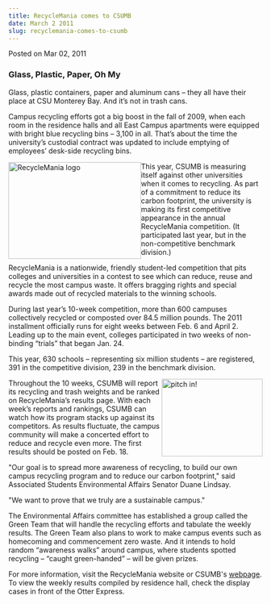 ```yaml
---
title: RecycleMania comes to CSUMB
date: March 2 2011
slug: recyclemania-comes-to-csumb
---
```





<span class="date">Posted on Mar 02, 2011    </span>
<h3>Glass, Plastic, Paper, Oh My</h3>
<p>Glass, plastic containers, paper and aluminum cans &#x2013; they all
have their place at CSU Monterey Bay. And it&#x2019;s not in trash
cans.</p>
<p>Campus recycling efforts got a big boost in the fall of 2009,
when each room in the residence halls and all East Campus
apartments were equipped with bright blue recycling bins &#x2013; 3,100 in
all. That&#x2019;s about the time the university&#x2019;s custodial contract was
updated to include emptying of employees&#x2019; desk-side recycling
bins.</p>
<p><img alt="RecycleMania logo" src="http://news.csumb.edu/sites/default/files/65/attachments/news/images/recyclemania.jpg" style="float:left; width:263px; height:192px">This year, CSUMB is
measuring itself against other universities when it comes to
recycling. As part of a commitment to reduce its carbon footprint,
the university is making its first competitive appearance in the
annual RecycleMania competition. (It participated last year, but in
the non-competitive benchmark division.)</img></p>
<p>RecycleMania is a nationwide, friendly student-led competition
that pits colleges and universities in a contest to see which can
reduce, reuse and recycle the most campus waste. It offers bragging
rights and special awards made out of recycled materials to the
winning schools.</p>
<p>During last year&#x2019;s 10-week competition, more than 600 campuses
collectively recycled or composted over 84.5 million pounds. The
2011 installment officially runs for eight weeks between Feb. 6 and
April 2. Leading up to the main event, colleges participated in two
weeks of non-binding &#x201C;trials&#x201D; that began Jan. 24.</p>
<p>This year, 630 schools &#x2013; representing six million students &#x2013; are
registered, 391 in the competitive division, 239 in the benchmark
division.</p>
<p><img alt="pitch in!" src="http://news.csumb.edu/sites/default/files/65/attachments/news/images/recyclemania-1.jpg" style="float:right; width:200px; height:154px">Throughout the 10
weeks, CSUMB will report its recycling and trash weights and be
ranked on RecycleMania&#x2019;s results page. With each week&#x2019;s reports and
rankings, CSUMB can watch how its program stacks up against its
competitors. As results fluctuate, the campus community will make a
concerted effort to reduce and recycle even more. The first results
should be posted on Feb. 18.</img></p>
<p>&quot;Our goal is to spread more awareness of recycling, to build our
own campus recycling program and to reduce our carbon footprint,&quot;
said Associated Students Environmental Affairs Senator Duane
Lindsay.</p>
<p>&quot;We want to prove that we truly are a sustainable campus.&quot;</p>
<p>The Environmental Affairs committee has established a group
called the Green Team that will handle the recycling efforts and
tabulate the weekly results. The Green Team also plans to work to
make campus events such as homecoming and commencement zero waste.
And it intends to hold random &#x201C;awareness walks&#x201D; around campus,
where students spotted recycling &#x2013; &#x201C;caught green-handed&#x201D; &#x2013; will be
given prizes.</p>
<p>For more information, visit the RecycleMania website or CSUMB&apos;s
<a href="http://ideals.csumb.edu/recyclemania" rel="nofollow">webpage</a>. To view the weekly results compiled by
residence hall, check the display cases in front of the Otter
Express.<br>
&#xA0;</br></p>





